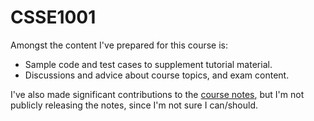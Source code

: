 # CSSE1001

Amongst the content I've prepared for this course is:

* Sample code and test cases to supplement tutorial material.
* Discussions and advice about course topics, and exam content.

I've also made significant contributions to the [course notes](http://itee.uq.edu.au/~csse1001/notes.html),
but I'm not publicly releasing the notes, since I'm not sure I can/should.
